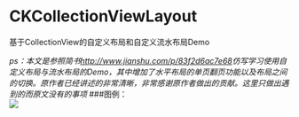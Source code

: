 # CKCollectionViewLayout
基于CollectionView的自定义布局和自定义流水布局Demo  

_ps：本文是参照简书<http://www.jianshu.com/p/83f2d6ac7e68>仿写学习使用自定义布局与流水布局的Demo，其中增加了水平布局的单页翻页功能以及布局之间的切换。原作者已经讲述的非常清晰，非常感谢原作者做出的贡献。这里只做出遇到的而原文没有的事项_
###图例：  
![](http://7xruwn.com1.z0.glb.clouddn.com/Demo.gif)